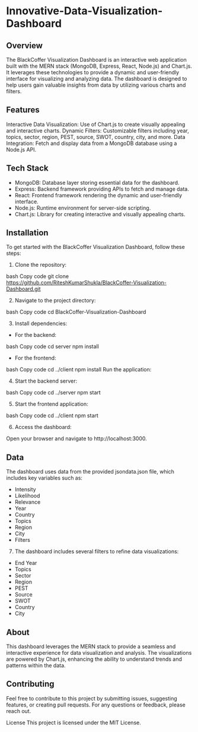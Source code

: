 # Innovative-Data-Visualization-Dashboard

## Overview 
The BlackCoffer Visualization Dashboard is an interactive web application built with the MERN stack (MongoDB, Express, React, Node.js) and Chart.js. It leverages these technologies to provide a dynamic and user-friendly interface for visualizing and analyzing data. The dashboard is designed to help users gain valuable insights from data by utilizing various charts and filters.

## Features
Interactive Data Visualization: Use of Chart.js to create visually appealing and interactive charts.
Dynamic Filters: Customizable filters including year, topics, sector, region, PEST, source, SWOT, country, city, and more.
Data Integration: Fetch and display data from a MongoDB database using a Node.js API.

## Tech Stack
- MongoDB: Database layer storing essential data for the dashboard.
- Express: Backend framework providing APIs to fetch and manage data.
- React: Frontend framework rendering the dynamic and user-friendly interface.
- Node.js: Runtime environment for server-side scripting.
- Chart.js: Library for creating interactive and visually appealing charts.
 
## Installation
To get started with the BlackCoffer Visualization Dashboard, follow these steps:

1. Clone the repository:

bash
Copy code
git clone https://github.com/RiteshKumarShukla/BlackCoffer-Visualization-Dashboard.git

2. Navigate to the project directory:

bash
Copy code
cd BlackCoffer-Visualization-Dashboard

3. Install dependencies:

- For the backend:

bash
Copy code
cd server
npm install

- For the frontend:

bash
Copy code
cd ../client
npm install
Run the application:

4. Start the backend server:

bash
Copy code
cd ../server
npm start

5. Start the frontend application:

bash
Copy code
cd ../client
npm start

6. Access the dashboard:

Open your browser and navigate to http://localhost:3000.

## Data
The dashboard uses data from the provided jsondata.json file, which includes key variables such as:

- Intensity
- Likelihood
- Relevance
- Year
- Country
- Topics
- Region
- City
- Filters
 
7. The dashboard includes several filters to refine data visualizations:

- End Year
- Topics
- Sector
- Region
- PEST
- Source
- SWOT
- Country
- City
  
## About
This dashboard leverages the MERN stack to provide a seamless and interactive experience for data visualization and analysis. The visualizations are powered by Chart.js, enhancing the ability to understand trends and patterns within the data.

## Contributing
Feel free to contribute to this project by submitting issues, suggesting features, or creating pull requests. For any questions or feedback, please reach out.

License
This project is licensed under the MIT License.
